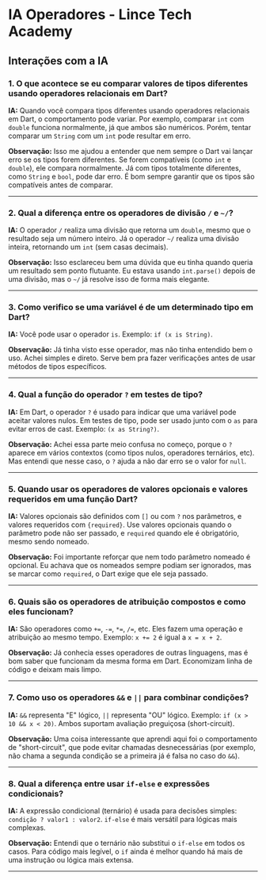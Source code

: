 # IA Operadores - Lince Tech Academy

## Interações com a IA

### 1. O que acontece se eu comparar valores de tipos diferentes usando operadores relacionais em Dart?

**IA:** Quando você compara tipos diferentes usando operadores relacionais em Dart, o comportamento pode variar. Por exemplo, comparar `int` com `double` funciona normalmente, já que ambos são numéricos. Porém, tentar comparar um `String` com um `int` pode resultar em erro.

**Observação:** Isso me ajudou a entender que nem sempre o Dart vai lançar erro se os tipos forem diferentes. Se forem compatíveis (como `int` e `double`), ele compara normalmente. Já com tipos totalmente diferentes, como `String` e `bool`, pode dar erro. É bom sempre garantir que os tipos são compatíveis antes de comparar.

---

### 2. Qual a diferença entre os operadores de divisão `/` e `~/`?

**IA:** O operador `/` realiza uma divisão que retorna um `double`, mesmo que o resultado seja um número inteiro. Já o operador `~/` realiza uma divisão inteira, retornando um `int` (sem casas decimais).

**Observação:** Isso esclareceu bem uma dúvida que eu tinha quando queria um resultado sem ponto flutuante. Eu estava usando `int.parse()` depois de uma divisão, mas o `~/` já resolve isso de forma mais elegante.

---

### 3. Como verifico se uma variável é de um determinado tipo em Dart?

**IA:** Você pode usar o operador `is`. Exemplo: `if (x is String)`.

**Observação:** Já tinha visto esse operador, mas não tinha entendido bem o uso. Achei simples e direto. Serve bem pra fazer verificações antes de usar métodos de tipos específicos.

---

### 4. Qual a função do operador `?` em testes de tipo?

**IA:** Em Dart, o operador `?` é usado para indicar que uma variável pode aceitar valores nulos. Em testes de tipo, pode ser usado junto com o `as` para evitar erros de cast. Exemplo: `(x as String?)`.

**Observação:** Achei essa parte meio confusa no começo, porque o `?` aparece em vários contextos (como tipos nulos, operadores ternários, etc). Mas entendi que nesse caso, o `?` ajuda a não dar erro se o valor for `null`.

---

### 5. Quando usar os operadores de valores opcionais e valores requeridos em uma função Dart?

**IA:** Valores opcionais são definidos com `[]` ou com `?` nos parâmetros, e valores requeridos com `{required}`. Use valores opcionais quando o parâmetro pode não ser passado, e `required` quando ele é obrigatório, mesmo sendo nomeado.

**Observação:** Foi importante reforçar que nem todo parâmetro nomeado é opcional. Eu achava que os nomeados sempre podiam ser ignorados, mas se marcar como `required`, o Dart exige que ele seja passado.

---

### 6. Quais são os operadores de atribuição compostos e como eles funcionam?

**IA:** São operadores como `+=`, `-=`, `*=`, `/=`, etc. Eles fazem uma operação e atribuição ao mesmo tempo. Exemplo: `x += 2` é igual a `x = x + 2`.

**Observação:** Já conhecia esses operadores de outras linguagens, mas é bom saber que funcionam da mesma forma em Dart. Economizam linha de código e deixam mais limpo.

---

### 7. Como uso os operadores `&&` e `||` para combinar condições?

**IA:** `&&` representa "E" lógico, `||` representa "OU" lógico. Exemplo: `if (x > 10 && x < 20)`. Ambos suportam avaliação preguiçosa (short-circuit).

**Observação:** Uma coisa interessante que aprendi aqui foi o comportamento de "short-circuit", que pode evitar chamadas desnecessárias (por exemplo, não chama a segunda condição se a primeira já é falsa no caso do `&&`).

---

### 8. Qual a diferença entre usar `if-else` e expressões condicionais?

**IA:** A expressão condicional (ternário) é usada para decisões simples: `condição ? valor1 : valor2`. `if-else` é mais versátil para lógicas mais complexas.

**Observação:** Entendi que o ternário não substitui o `if-else` em todos os casos. Para código mais legível, o `if` ainda é melhor quando há mais de uma instrução ou lógica mais extensa.

---
